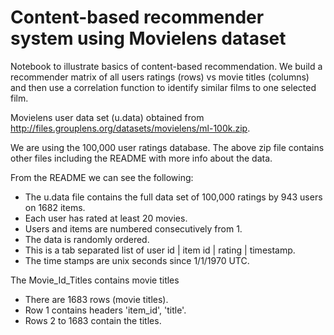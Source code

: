 # Content-based recommender system using Movielens dataset

Notebook to illustrate basics of content-based recommendation. We build a recommender matrix of all users ratings (rows) vs movie titles (columns) and then use a correlation function to identify similar films to one selected film.

Movielens user data set (u.data) obtained from http://files.grouplens.org/datasets/movielens/ml-100k.zip.

We are using the 100,000 user ratings database. The above zip file contains other files including the README with more info about the data.

From the README we can see the following:
- The u.data file contains the full data set of 100,000 ratings by 943 users on 1682 items.
- Each user has rated at least 20 movies.
- Users and items are numbered consecutively from 1.
- The data is randomly ordered.
- This is a tab separated list of user id | item id | rating | timestamp.
- The time stamps are unix seconds since 1/1/1970 UTC.

The Movie_Id_Titles contains movie titles
- There are 1683 rows (movie titles).
- Row 1 contains headers 'item_id', 'title'.
- Rows 2 to 1683 contain the titles.
